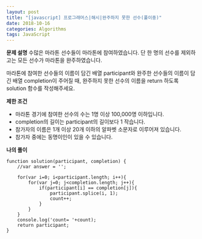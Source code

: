 ```yaml
---
layout: post
title: "[javascript] 프로그래머스|해시|완주하지 못한 선수(풀이중)"
date: 2018-10-16
categories: Algorithms
tags: JavaScript
---
```

**문제 설명**
수많은 마라톤 선수들이 마라톤에 참여하였습니다. 단 한 명의 선수를 제외하고는 모든 선수가 마라톤을 완주하였습니다.

마라톤에 참여한 선수들의 이름이 담긴 배열 participant와 완주한 선수들의 이름이 담긴 배열 completion이 주어질 때, 완주하지 못한 선수의 이름을 return 하도록 solution 함수를 작성해주세요.

**제한 조건**
- 마라톤 경기에 참여한 선수의 수는 1명 이상 100,000명 이하입니다.
- completion의 길이는 participant의 길이보다 1 작습니다.
- 참가자의 이름은 1개 이상 20개 이하의 알파벳 소문자로 이루어져 있습니다.
- 참가자 중에는 동명이인이 있을 수 있습니다.

**나의 풀이**
~~~
function solution(participant, completion) {
    //var answer = '';

    for(var i=0; i<participant.length; i++){
        for(var j=0; j<completion.length; j++){
            if(participant[i] == completion[j]){
                participant.splice(i, 1);
                count++;
            }
        }
    }
    console.log('count= '+count);
    return participant;
}
~~~

